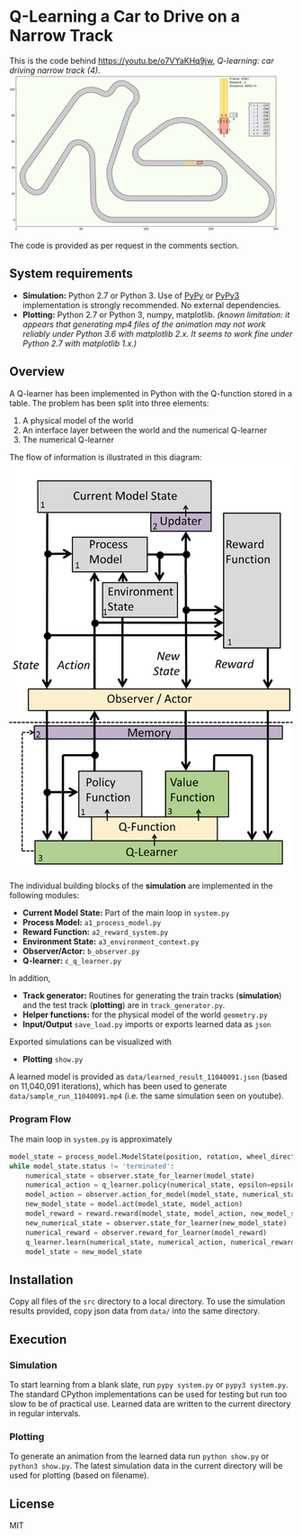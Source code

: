 # Q-Learning a Car to Drive on a Narrow Track

This is the code behind https://youtu.be/o7VYaKHq9jw, *Q-learning: car driving narrow track (4)*.
[![Model building blocks](/images/screenshot_480px.png)](https://youtu.be/o7VYaKHq9jw)

The code is provided as per request in the comments section.

## System requirements
  * **Simulation:** Python 2.7 or Python 3. Use of [PyPy](https://pypy.org/) or [PyPy3](https://pypy.org/) implementation is strongly recommended. No external dependencies.
  * **Plotting:** Python 2.7 or Python 3, numpy, matplotlib.
    *(known limitation: it appears that generating mp4 files of the animation may not work reliably under Python 3.6 with matplotlib 2.x. It seems to work fine under Python 2.7 with matplotlib 1.x.)*

## Overview
A Q-learner has been implemented in Python with the Q-function stored in a table. The problem has been split into three elements:
  1. A physical model of the world
  2. An interface layer between the world and the numerical Q-learner
  3. The numerical Q-learner

The flow of information is illustrated in this diagram:
![Model building blocks](/images/RL_system_160713.png)

The individual building blocks of the **simulation** are implemented in the following modules:
  * **Current Model State:** Part of the main loop in `system.py`
  * **Process Model:** `a1_process_model.py`
  * **Reward Function:** `a2_reward_system.py`
  * **Environment State:** `a3_environment_context.py`
  * **Observer/Actor:** `b_observer.py`
  * **Q-learner:** `c_q_learner.py`

In addition,
  * **Track generator:** Routines for generating the train tracks (**simulation**) and the test track (**plotting**) are in `track_generator.py`.
  * **Helper functions:** for the physical model of the world `geometry.py`
  * **Input/Output** `save_load.py` imports or exports learned data as `json`

Exported simulations can be visualized with
  * **Plotting** `show.py`

A learned model is provided as `data/learned_result_11040091.json` (based on 11,040,091 iterations), which has been used to generate `data/sample_run_11040091.mp4` (i.e. the same simulation seen on youtube).

### Program Flow
The main loop in `system.py` is approximately

```python
model_state = process_model.ModelState(position, rotation, wheel_direction, car_speed, 0., None)
while model_state.status != 'terminated':
    numerical_state = observer.state_for_learner(model_state)
    numerical_action = q_learner.policy(numerical_state, epsilon=epsilon)
    model_action = observer.action_for_model(model_state, numerical_state, numerical_action)
    new_model_state = model.act(model_state, model_action)
    model_reward = reward.reward(model_state, model_action, new_model_state)
    new_numerical_state = observer.state_for_learner(new_model_state)
    numerical_reward = observer.reward_for_learner(model_reward)
    q_learner.learn(numerical_state, numerical_action, numerical_reward, new_numerical_state, alpha=alpha)
    model_state = new_model_state
```

## Installation
Copy all files of the `src` directory to a local directory. To use the simulation results provided, copy json data from `data/` into the same directory.

## Execution
### Simulation
To start learning from a blank slate, run `pypy system.py` or `pypy3 system.py`. The standard CPython implementations can be used for testing but run too slow to be of practical use. Learned data are written to the current directory in regular intervals.
### Plotting
To generate an animation from the learned data run `python show.py` or `python3 show.py`. The latest simulation data in the current directory will be used for plotting (based on filename).

## License
MIT
